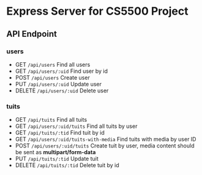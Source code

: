 # Express Server for CS5500 Project
## API Endpoint
### users
* GET ```/api/users``` Find all users
* GET ```/api/users/:uid``` Find user by id
* POST ```/api/users``` Create user
* PUT ```/api/users/:uid``` Update user
* DELETE ```/api/users/:uid``` Delete user

### tuits
* GET ```/api/tuits``` Find all tuits
* GET ```/api/users/:uid/tuits``` Find all tuits by user
* GET ```/api/tuits/:tid``` Find tuit by id
* GET ```/api/users/:uid/tuits-with-media``` Find tuits with media by user ID
* POST ```/api/users/:uid/tuits``` Create tuit by user, media content should be sent as **multipart/form-data**
* PUT ```/api/tuits/:tid``` Update tuit
* DELETE ```/api/tuits/:tid``` Delete tuit by id

